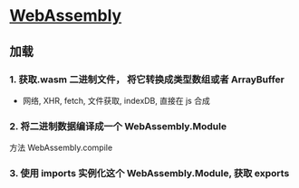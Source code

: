 # [WebAssembly](https://www.wasm.com.cn/getting-started/js-api/)

## 加载

### 1. 获取.wasm 二进制文件， 将它转换成类型数组或者 ArrayBuffer

-   网络, XHR, fetch, 文件获取, indexDB, 直接在 js 合成

### 2. 将二进制数据编译成一个 WebAssembly.Module

方法 WebAssembly.compile

### 3. 使用 imports 实例化这个 WebAssembly.Module, 获取 exports
